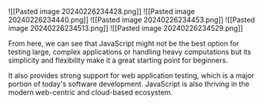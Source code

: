 ![[Pasted image 20240226234428.png]]
![[Pasted image 20240226234440.png]]
![[Pasted image 20240226234453.png]]
![[Pasted image 20240226234513.png]]
![[Pasted image 20240226234529.png]]
  

From here, we can see that JavaScript might not be the best option for testing large, complex applications or handling heavy computations but its simplicity and flexibility make it a great starting point for beginners.

It also provides strong support for web application testing, which is a major portion of today's software development. JavaScript is also thriving in the modern web-centric and cloud-based ecosystem.